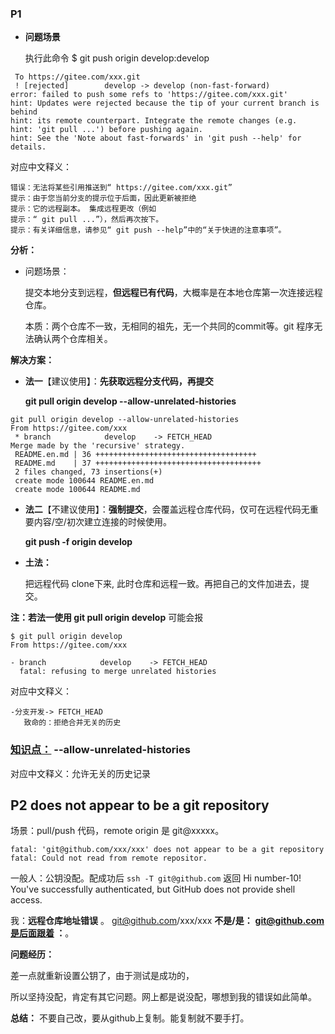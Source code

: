 ### P1

* **问题场景** 

  执行此命令  $ git push origin develop:develop

```
 To https://gitee.com/xxx.git
 ! [rejected]        develop -> develop (non-fast-forward)
error: failed to push some refs to 'https://gitee.com/xxx.git'
hint: Updates were rejected because the tip of your current branch is behind
hint: its remote counterpart. Integrate the remote changes (e.g.
hint: 'git pull ...') before pushing again.
hint: See the 'Note about fast-forwards' in 'git push --help' for details.
```

对应中文释义：

```
错误：无法将某些引用推送到“ https://gitee.com/xxx.git”
提示：由于您当前分支的提示位于后面，因此更新被拒绝
提示：它的远程副本。 集成远程更改（例如
提示：“ git pull ...”），然后再次按下。
提示：有关详细信息，请参见“ git push --help”中的“关于快进的注意事项”。
```



**分析：**

* 问题场景：

  提交本地分支到远程，**但远程已有代码**，大概率是在本地仓库第一次连接远程仓库。
  
  本质：两个仓库不一致，无相同的祖先，无一个共同的commit等。git 程序无法确认两个仓库相关。
  
  

**解决方案：**

* **法一**【建议使用】：**先获取远程分支代码，再提交**

   **git pull origin develop --allow-unrelated-histories**

```
git pull origin develop --allow-unrelated-histories
From https://gitee.com/xxx
 * branch            develop    -> FETCH_HEAD
Merge made by the 'recursive' strategy.
 README.en.md | 36 ++++++++++++++++++++++++++++++++++++
 README.md    | 37 +++++++++++++++++++++++++++++++++++++
 2 files changed, 73 insertions(+)
 create mode 100644 README.en.md
 create mode 100644 README.md
```



* **法二**【不建议使用】：**强制提交**，会覆盖远程仓库代码，仅可在远程代码无重要内容/空/初次建立连接的时候使用。

  **git push -f origin develop**



* **土法：**

  把远程代码 clone下来, 此时仓库和远程一致。再把自己的文件加进去，提交。

  

**注：若法一使用 git pull origin develop**  可能会报

```
$ git pull origin develop
From https://gitee.com/xxx

- branch            develop    -> FETCH_HEAD
  fatal: refusing to merge unrelated histories
```

对应中文释义：

```
-分支开发-> FETCH_HEAD
   致命的：拒绝合并无关的历史
```





### <u>知识点：</u>  **--allow-unrelated-histories**

对应中文释义：允许无关的历史记录



## P2   does not appear to be a git repository

场景：pull/push 代码，remote origin  是 git@xxxxx。

```
fatal: 'git@github.com/xxx/xxx' does not appear to be a git repository
fatal: Could not read from remote repositor.
```

一般人：公钥没配。配成功后 `ssh -T git@github.com` 返回 Hi number-10! You've successfully authenticated, but GitHub does not provide shell access.

我：**远程仓库地址错误** 。  git@github.com/xxx/xxx **不是/是：**    **git@github.com是后面跟着 ：**。

**问题经历：**

差一点就重新设置公钥了，由于测试是成功的，

所以坚持没配，肯定有其它问题。网上都是说没配，哪想到我的错误如此简单。

**总结：** 不要自己改，要从github上复制。能复制就不要手打。